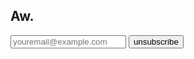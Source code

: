 ## Aw.
<form id="unsubscribe-form">
        <input type="text" name="email" id="unsubscribe-email" placeholder="youremail@example.com">
        <button type="submit" value="unsubscribe" onclick="document.getElementById('unsubscribe-message').innerHTML = 'unsubscribed!'"> unsubscribe </button>
        <a id="unsubscribe-message"></a>
</form>
<script>
let unsubscribeForm = document.getElementById("unsubscribe-form");
unsubscribeForm.addEventListener("submit", (e) => {
  e.preventDefault();
  let email = document.getElementById("unsubscribe-email").value;
  var ImageObject = new Image();
  console.log("trying to unsubscribe");
  ImageObject.src = "https://ml.dreadmaw.industries/unsubscribe?email=" + email;
});
</script>
